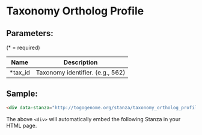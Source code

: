 Taxonomy Ortholog Profile
======================



## Parameters:

(* = required)

| Name             | Description                         |
|------------------|-------------------------------------|
| *tax_id          | Taxonomy identifier. (e.g., 562)    |

## Sample:

```html
<div data-stanza="http://togogenome.org/stanza/taxonomy_ortholog_profile" tax_id="562" data-stanza-height="450"></div>
```

The above `<div>` will automatically embed the following Stanza in your HTML page.

<div data-stanza="/stanza/taxonomy_ortholog_profile" data-stanza-tax-id="562" data-stanza-height="450"></div>
